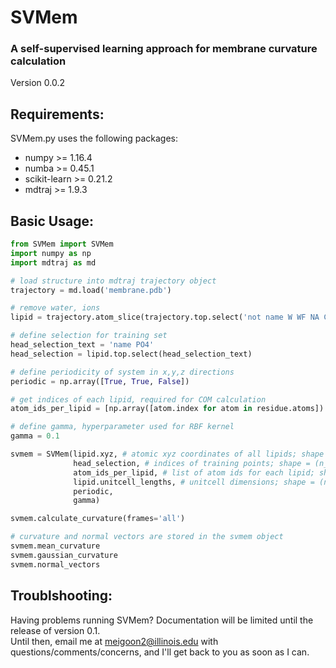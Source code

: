 # SVMem  

### A self-supervised learning approach for membrane curvature calculation  
Version 0.0.2  

## Requirements:  
SVMem.py uses the following packages:  
* numpy >= 1.16.4
* numba >= 0.45.1
* scikit-learn >= 0.21.2
* mdtraj >= 1.9.3

## Basic Usage:
```python
from SVMem import SVMem
import numpy as np
import mdtraj as md

# load structure into mdtraj trajectory object
trajectory = md.load('membrane.pdb') 

# remove water, ions
lipid = trajectory.atom_slice(trajectory.top.select('not name W WF NA CL'))

# define selection for training set
head_selection_text = 'name PO4' 
head_selection = lipid.top.select(head_selection_text)

# define periodicity of system in x,y,z directions
periodic = np.array([True, True, False]) 

# get indices of each lipid, required for COM calculation
atom_ids_per_lipid = [np.array([atom.index for atom in residue.atoms]) for residue in lipid.top.residues] 

# define gamma, hyperparameter used for RBF kernel 
gamma = 0.1 

svmem = SVMem(lipid.xyz, # atomic xyz coordinates of all lipids; shape = (n_frames, n_atoms)
              head_selection, # indices of training points; shape = (n_lipids)
              atom_ids_per_lipid, # list of atom ids for each lipid; shape = (n_lipids, 
              lipid.unitcell_lengths, # unitcell dimensions; shape = (n_frames, 3)
              periodic, 
              gamma) 

svmem.calculate_curvature(frames='all')

# curvature and normal vectors are stored in the svmem object
svmem.mean_curvature
svmem.gaussian_curvature
svmem.normal_vectors

```

## Troublshooting:
Having problems running SVMem? Documentation will be limited until the release of version 0.1.  
Until then, email me at meigoon2@illinois.edu with questions/comments/concerns, and I'll get back to you as soon as I can.
